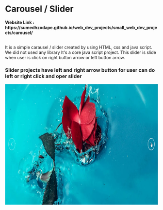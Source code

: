 <h1>Carousel / Slider</h1>
<strong>Website Link : https://sumedhzodape.github.io/web_dev_projects/small_web_dev_projects/carousel/</strong>
<br>
<br>
<p>It is a simple carausel / slider created by using HTML, css and java script. We did not used any library It's a core java script project. This slider is slide when user is click on right button arrow or left button arrow. </p>

<h3>Slider projects have left and right arrow button for user can do left or right click and oper slider</h3>
<img src="./project-images/slider1.png" height="400px"/>
